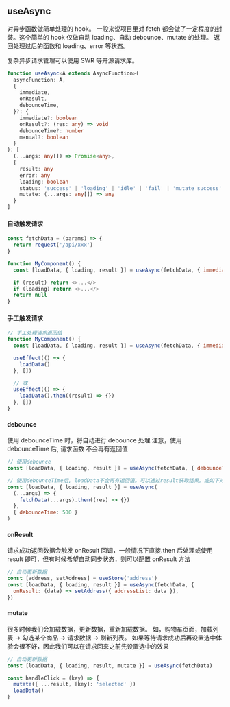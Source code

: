 ## useAsync

对异步函数做简单处理的 hook。
一般来说项目里对 fetch 都会做了一定程度的封装。这个简单的 hook 仅做自动 loading、自动 debounce、mutate 的处理。
返回处理过后的函数和 loading、error 等状态。

复杂异步请求管理可以使用 SWR 等开源请求库。

```ts
function useAsync<A extends AsyncFunction>(
  asyncFunction: A,
  {
    immediate,
    onResult,
    debounceTime,
  }?: {
    immediate?: boolean
    onResult?: (res: any) => void
    debounceTime?: number
    manual?: boolean
  }
): [
  (...args: any[]) => Promise<any>,
  {
    result: any
    error: any
    loading: boolean
    status: 'success' | 'loading' | 'idle' | 'fail' | 'mutate success'
    mutate: (...args: any[]) => any
  }
]
```

#### 自动触发请求

```javascript
const fetchData = (params) => {
  return request('/api/xxx')
}

function MyComponent() {
  const [loadData, { loading, result }] = useAsync(fetchData, { immediate: true })

  if (result) return <>...</>
  if (loading) return <>...</>
  return null
}
```

#### 手工触发请求

```javascript
// 手工处理请求返回值
function MyComponent() {
  const [loadData, { loading, result }] = useAsync(fetchData, { immediate: false })

  useEffect(() => {
    loadData()
  }, [])

  // 或
  useEffect(() => {
    loadData().then((result) => {})
  }, [])
}
```

#### debounce

使用 debounceTime 时，将自动进行 debounce 处理
注意，使用 debounceTime 后, 请求函数 不会再有返回值

```javascript
// 使用debounce
const [loadData, { loading, result }] = useAsync(fetchData, { debounceTime: 500 })
```

```javascript
// 使用debounceTime后, loadData不会再有返回值。可以通过result获取结果。或如下对retchData进行包装
const [loadData, { loading, result }] = useAsync(
  (...args) => {
    fetchData(...args).then((res) => {})
  },
  { debounceTime: 500 }
)
```

#### onResult

请求成功返回数据会触发 onResult 回调，一般情况下直接.then 后处理或使用 result 即可，但有时候希望自动同步状态，则可以配置 onResult 方法

```javascript
// 自动更新数据
const [address, setAddress] = useStore('address')
const [loadData, { loading, result }] = useAsync(fetchData, {
  onResult: (data) => setAddress({ addressList: data }),
})
```

#### mutate

很多时候我们会加载数据，更新数据，重新加载数据。
如，购物车页面，加载列表 -> 勾选某个商品 -> 请求数据 -> 刷新列表。
如果等待请求成功后再设置选中体验会很不好，因此我们可以在请求回来之前先设置选中的效果

```javascript
// 自动更新数据
const [loadData, { loading, result, mutate }] = useAsync(fetchData)

const handleClick = (key) => {
  mutate({ ...result, [key]: 'selected' })
  loadData()
}
```
